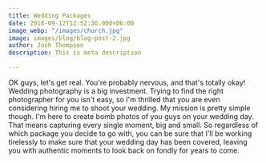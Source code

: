 ```yaml
---
title: Wedding Packages
date: 2018-09-12T12:52:36.000+06:00
image_webp: "/images/church.jpg"
image: images/blog/blog-post-2.jpg
author: Josh Thompson
description: This is meta description

---
```

OK guys, let's get real. You're probably nervous, and that's totally okay! Wedding photography is a big investment. Trying to find the right photographer for you isn't easy, so I'm thrilled that you are even considering hiring me to shoot your wedding. My mission is pretty simple though. I'm here to create bomb photos of you guys on your wedding day. That means capturing every single moment, big and small. So regardless of which package you decide to go with, you can be sure that I'll be working tirelessly to make sure that your wedding day has been covered, leaving you with authentic moments to look back on fondly for years to come.